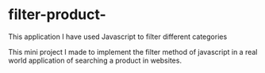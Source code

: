 # filter-product-
This application I have used Javascript to filter  different categories


This mini project I made to implement the filter method of javascript in a real world application of searching a product in websites.
